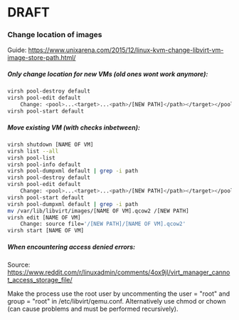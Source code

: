# DRAFT

### Change location of images

Guide: https://www.unixarena.com/2015/12/linux-kvm-change-libvirt-vm-image-store-path.html/

##### Only change location for new VMs (old ones wont work anymore):
```sh
virsh pool-destroy default
virsh pool-edit default
    Change: <pool>...<target>...<path>/[NEW PATH]</path></target></pool>
virsh pool-start default
```

##### Move existing VM (with checks inbetween):
```sh
virsh shutdown [NAME OF VM]
virsh list --all
virsh pool-list
virsh pool-info default
virsh pool-dumpxml default | grep -i path
virsh pool-destroy default
virsh pool-edit default
    Change: <pool>...<target>...<path>/[NEW PATH]</path></target></pool>
virsh pool-start default
virsh pool-dumpxml default | grep -i path
mv /var/lib/libvirt/images/[NAME OF VM].qcow2 /[NEW PATH]
virsh edit [NAME OF VM]
    Change: source file='/[NEW PATH]/[NAME OF VM].qcow2'
virsh start [NAME OF VM]
```

##### When encountering access denied errors:
Source: https://www.reddit.com/r/linuxadmin/comments/4ox9jl/virt_manager_cannot_access_storage_file/

Make the process use the root user by uncommenting the user = "root" and group = "root" in /etc/libvirt/qemu.conf. Alternatively use chmod or chown (can cause problems and must be performed recursively).